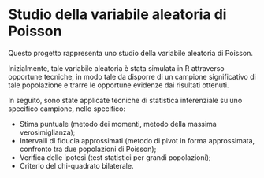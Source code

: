 <h1>
  Studio della variabile aleatoria di Poisson 
</h1> 

<p>
Questo progetto rappresenta uno studio della variabile aleatoria di Poisson.
  

Inizialmente, tale variabile aleatoria è stata simulata in R attraverso opportune tecniche, in modo tale da disporre di un campione significativo di tale popolazione e trarre le opportune evidenze dai risultati ottenuti.

In seguito, sono state applicate tecniche di statistica inferenziale su uno specifico campione, nello specifico:
<ul>
  <li>Stima puntuale (metodo dei momenti, metodo della massima verosimiglianza);</li>
  <li>Intervalli di fiducia approssimati (metodo di pivot in forma approssimata, confronto tra due popolazioni di Poisson);</li>
  <li>Verifica delle ipotesi (test statistici per grandi popolazioni);</li>
  <li>Criterio del chi-quadrato bilaterale.</li>
</ul>
</p>
